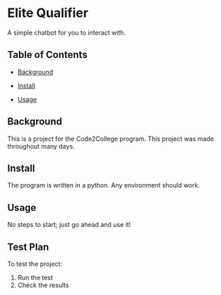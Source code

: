 # Elite Qualifier

A simple chatbot for you to interact with.

## Table of Contents

- [Background](#background)

- [Install](#install)

- [Usage](#usage)

## Background

This is a project for the Code2College program.
This project was made throughout many days.

## Install

The program is written in a python. Any environment should work.

## Usage

No steps to start; just go ahead and use it!

## Test Plan

To test the project:
1. Run the test
2. Check the results
